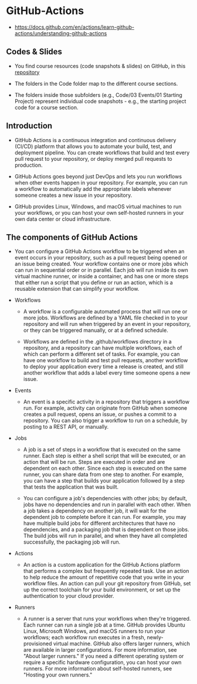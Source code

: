 # GitHub-Actions

- https://docs.github.com/en/actions/learn-github-actions/understanding-github-actions

## Codes & Slides

- You find course resources (code snapshots & slides) on GitHub, in this [repository](https://github.com/nayanrajani/github-actions-course-resources)
- The folders in the Code folder map to the different course sections.

- The folders inside those subfolders (e.g., Code/03 Events/01 Starting Project) represent individual code snapshots - e.g., the starting project code for a course section.

## Introduction

- GitHub Actions is a continuous integration and continuous delivery (CI/CD) platform that allows you to automate your build, test, and deployment pipeline. You can create workflows that build and test every pull request to your repository, or deploy merged pull requests to production.

- GitHub Actions goes beyond just DevOps and lets you run workflows when other events happen in your repository. For example, you can run a workflow to automatically add the appropriate labels whenever someone creates a new issue in your repository.

- GitHub provides Linux, Windows, and macOS virtual machines to run your workflows, or you can host your own self-hosted runners in your own data center or cloud infrastructure.

## The components of GitHub Actions

- You can configure a GitHub Actions workflow to be triggered when an event occurs in your repository, such as a pull request being opened or an issue being created. Your workflow contains one or more jobs which can run in sequential order or in parallel. Each job will run inside its own virtual machine runner, or inside a container, and has one or more steps that either run a script that you define or run an action, which is a reusable extension that can simplify your workflow.

- Workflows
  - A workflow is a configurable automated process that will run one or more jobs. Workflows are defined by a YAML file checked in to your repository and will run when triggered by an event in your repository, or they can be triggered manually, or at a defined schedule.

  - Workflows are defined in the .github/workflows directory in a repository, and a repository can have multiple workflows, each of which can perform a different set of tasks. For example, you can have one workflow to build and test pull requests, another workflow to deploy your application every time a release is created, and still another workflow that adds a label every time someone opens a new issue.

- Events
  - An event is a specific activity in a repository that triggers a workflow run. For example, activity can originate from GitHub when someone creates a pull request, opens an issue, or pushes a commit to a repository. You can also trigger a workflow to run on a schedule, by posting to a REST API, or manually.

- Jobs
  - A job is a set of steps in a workflow that is executed on the same runner. Each step is either a shell script that will be executed, or an action that will be run. Steps are executed in order and are dependent on each other. Since each step is executed on the same runner, you can share data from one step to another. For example, you can have a step that builds your application followed by a step that tests the application that was built.

  - You can configure a job's dependencies with other jobs; by default, jobs have no dependencies and run in parallel with each other. When a job takes a dependency on another job, it will wait for the dependent job to complete before it can run. For example, you may have multiple build jobs for different architectures that have no dependencies, and a packaging job that is dependent on those jobs. The build jobs will run in parallel, and when they have all completed successfully, the packaging job will run.

- Actions
  - An action is a custom application for the GitHub Actions platform that performs a complex but frequently repeated task. Use an action to help reduce the amount of repetitive code that you write in your workflow files. An action can pull your git repository from GitHub, set up the correct toolchain for your build environment, or set up the authentication to your cloud provider.

- Runners
  - A runner is a server that runs your workflows when they're triggered. Each runner can run a single job at a time. GitHub provides Ubuntu Linux, Microsoft Windows, and macOS runners to run your workflows; each workflow run executes in a fresh, newly-provisioned virtual machine. GitHub also offers larger runners, which are available in larger configurations. For more information, see "About larger runners." If you need a different operating system or require a specific hardware configuration, you can host your own runners. For more information about self-hosted runners, see "Hosting your own runners."